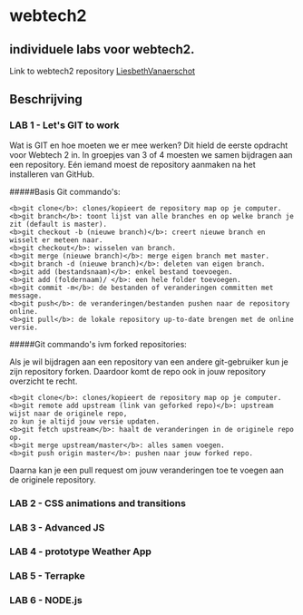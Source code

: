 webtech2
========

## individuele labs voor webtech2.

Link to webtech2 repository [LiesbethVanaerschot](https://github.com/LiesbethVanaerschot/webtech2.git)

## Beschrijving

### LAB 1 - Let's GIT to work

Wat is GIT en hoe moeten we er mee werken? Dit hield de eerste opdracht voor Webtech 2 in. In groepjes van 3 of 4 moesten we samen bijdragen aan een repository. Eén iemand moest de repository aanmaken na het installeren van GitHub. 

#####Basis Git commando's:
```
<b>git clone</b>: clones/kopieert de repository map op je computer.
<b>git branch</b>: toont lijst van alle branches en op welke branch je zit (default is master).
<b>git checkout -b (nieuwe branch)</b>: creert nieuwe branch en wisselt er meteen naar.
<b>git checkout</b>: wisselen van branch.
<b>git merge (nieuwe branch)</b>: merge eigen branch met master.
<b>git branch -d (nieuwe branch)</b>: deleten van eigen branch.
<b>git add (bestandsnaam)</b>: enkel bestand toevoegen.
<b>git add (foldernaam)/ </b>: een hele folder toevoegen.
<b>git commit -m</b>: de bestanden of veranderingen committen met message.
<b>git push</b>: de veranderingen/bestanden pushen naar de repository online.
<b>git pull</b>: de lokale repository up-to-date brengen met de online versie.
```

#####Git commando's ivm forked repositories:

Als je wil bijdragen aan een repository van een andere git-gebruiker kun je zijn repository forken. 
Daardoor komt de repo ook in jouw repository overzicht te recht.
```
<b>git clone</b>: clones/kopieert de repository map op je computer.
<b>git remote add upstream (link van geforked repo)</b>: upstream wijst naar de originele repo, 
zo kun je altijd jouw versie updaten.
<b>git fetch upstream</b>: haalt de veranderingen in de originele repo op.
<b>git merge upstream/master</b>: alles samen voegen.
<b>git push origin master</b>: pushen naar jouw forked repo.
```
Daarna kan je een pull request om jouw veranderingen toe te voegen aan de originele repository.

### LAB 2 - CSS animations and transitions

### LAB 3 - Advanced JS

### LAB 4 - prototype Weather App

### LAB 5 - Terrapke

### LAB 6 - NODE.js